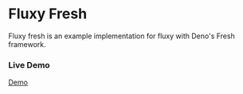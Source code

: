 # Fluxy Fresh

Fluxy fresh is an example implementation for fluxy with Deno's Fresh framework.

### Live Demo

[Demo](https://fluxy-fresh.deno.dev/)